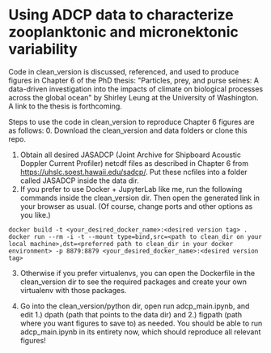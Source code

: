 # Using ADCP data to characterize zooplanktonic and micronektonic variability

Code in clean_version is discussed, referenced, and used to produce figures in Chapter 6 of the PhD thesis: "Particles, prey, and purse seines: A data-driven investigation into the impacts of climate on biological processes across the global ocean" by Shirley Leung at the University of Washington. A link to the thesis is forthcoming.

Steps to use the code in clean_version to reproduce Chapter 6 figures are as follows:
0. Download the clean_version and data folders or clone this repo. 
1. Obtain all desired JASADCP (Joint Archive for Shipboard Acoustic Doppler Current Profiler) netcdf files as described in Chapter 6 from https://uhslc.soest.hawaii.edu/sadcp/. Put these ncfiles into a folder called JASADCP inside the data dir.
2. If you prefer to use Docker + JupyterLab like me, run the following commands inside the clean_version dir. Then open the generated link in your browser as usual. (Of course, change ports and other options as you like.)

```
docker build -t <your_desired_docker_name>:<desired version tag> .
docker run --rm -i -t --mount type=bind,src=<path to clean_dir on your local machine>,dst=<preferred path to clean_dir in your docker environment> -p 8879:8879 <your_desired_docker_name>:<desired version tag>
```

3. Otherwise if you prefer virtualenvs, you can open the Dockerfile in the clean_version dir to see the required packages and create your own virtualenv with those packages.

4. Go into the clean_version/python dir, open run adcp_main.ipynb, and edit 1.) dpath (path that points to the data dir) and 2.) figpath (path where you want figures to save to) as needed. You should be able to run adcp_main.ipynb in its entirety now, which should reproduce all relevant figures!
